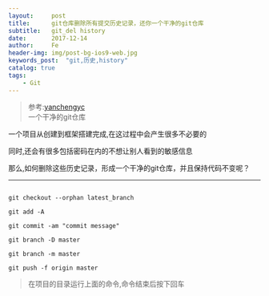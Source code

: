 ```yaml
---
layout:     post
title:      git仓库删除所有提交历史记录，还你一个干净的git仓库
subtitle:   git_del history
date:       2017-12-14
author:     Fe
header-img: img/post-bg-ios9-web.jpg
keywords_post:  "git,历史,history"
catalog: true
tags:
    - Git
---
```

> 参考:[yanchengyc](http://blog.csdn.net/yc1022/article/details/56487680)   
>一个干净的git仓库


一个项目从创建到框架搭建完成,在这过程中会产生很多不必要的   

同时,还会有很多包括密码在内的不想让别人看到的敏感信息

那么,如何删除这些历史记录，形成一个干净的git仓库，并且保持代码不变呢？

***

```

git checkout --orphan latest_branch

git add -A

git commit -am "commit message"

git branch -D master

git branch -m master

git push -f origin master

```

>在项目的目录运行上面的命令,命令结束后按下回车
